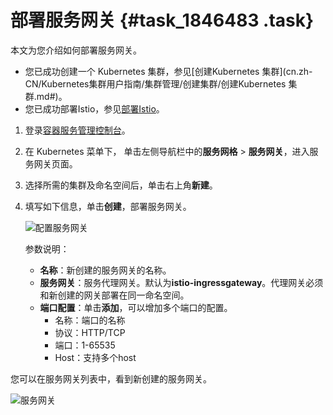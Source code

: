 # 部署服务网关 {#task_1846483 .task}

本文为您介绍如何部署服务网关。

-   您已成功创建一个 Kubernetes 集群，参见[创建Kubernetes 集群](cn.zh-CN/Kubernetes集群用户指南/集群管理/创建集群/创建Kubernetes 集群.md#)。
-   您已成功部署Istio，参见[部署Istio](cn.zh-CN//部署Istio.md#)。

1.  登录[容器服务管理控制台](https://cs.console.aliyun.com)。
2.  在 Kubernetes 菜单下， 单击左侧导航栏中的**服务网格** \> **服务网关**，进入服务网关页面。
3.  选择所需的集群及命名空间后，单击右上角**新建**。
4.  填写如下信息，单击**创建**，部署服务网关。 

    ![配置服务网关](http://static-aliyun-doc.oss-cn-hangzhou.aliyuncs.com/assets/img/1463357/156688718357266_zh-CN.png)

    参数说明：

    -   **名称**：新创建的服务网关的名称。
    -   **服务网关**：服务代理网关。默认为**istio-ingressgateway**。代理网关必须和新创建的网关部署在同一命名空间。
    -   **端口配置**：单击**添加**，可以增加多个端口的配置。
        -   名称：端口的名称
        -   协议：HTTP/TCP
        -   端口：1-65535
        -   Host：支持多个host

您可以在服务网关列表中，看到新创建的服务网关。

![服务网关](http://static-aliyun-doc.oss-cn-hangzhou.aliyuncs.com/assets/img/1463357/156688718357271_zh-CN.png)

